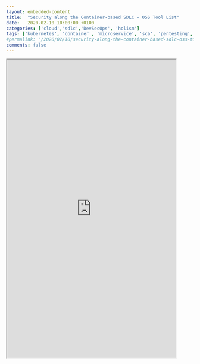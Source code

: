 ```yaml
---
layout: embedded-content
title:  "Security along the Container-based SDLC - OSS Tool List"
date:   2020-02-10 10:00:00 +0100
categories: ['cloud','sdlc','DevSecOps', 'holism'] 
tags: ['kubernetes', 'container', 'microservice', 'sca', 'pentesting', 'SAST', 'DAST', 'IAST', 'RASP']
#permalink: "/2020/02/10/security-along-the-container-based-sdlc-oss-tools-list"
comments: false
---
```

<div width="90%" height="100%">

<iframe src="https://docs.google.com/spreadsheets/d/e/2PACX-1vRTLn8bLX-Sp6JEbKcJIludCb6wJbTM-5xV5te94srdYnmLYutCu9vcgmiWcc2taioH5cJcj2xXH_Ba/pubhtml" width="90%" height="800"></iframe>

</div>
